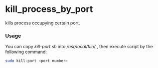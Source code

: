 # kill_process_by_port
kills process occupying certain port.

### Usage
You can copy _kill-port.sh_ into _/usr/local/bin/_ , then execute script by the following command:
```bash
sudo kill-port <port number>
```
